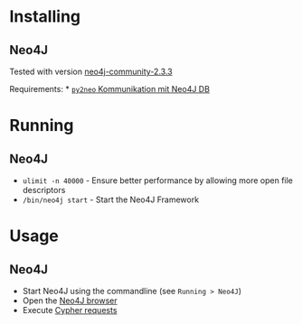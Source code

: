 # Installing
## Neo4J
Tested with version [neo4j-community-2.3.3](https://neo4j.com/download/?ref=home)

Requirements:
	* [`py2neo` Kommunikation mit Neo4J DB](http://py2neo.org/v3/)

# Running
## Neo4J
* `ulimit -n 40000` - Ensure better performance by allowing more open file descriptors
* `/bin/neo4j start` - Start the Neo4J Framework

# Usage
## Neo4J
* Start Neo4J using the commandline (see `Running > Neo4J`)
* Open the [Neo4J browser](http://localhost:7474/browser)
* Execute [Cypher requests](https://neo4j.com/docs/cypher-refcard/current/)
